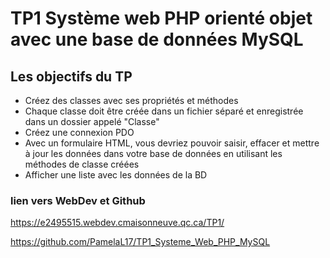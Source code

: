 # TP1 Système web PHP orienté objet avec une base de données MySQL

## Les objectifs du TP
- Créez des classes avec ses propriétés et méthodes
- Chaque classe doit être créée dans un fichier séparé et enregistrée dans un dossier appelé "Classe"
- Créez une connexion PDO
- Avec un formulaire HTML, vous devriez pouvoir saisir, effacer et mettre à jour les données dans votre base de données en utilisant les méthodes de classe créées
- Afficher une liste avec les données de la BD

### lien vers WebDev et Github

https://e2495515.webdev.cmaisonneuve.qc.ca/TP1/

https://github.com/PamelaL17/TP1_Systeme_Web_PHP_MySQL
